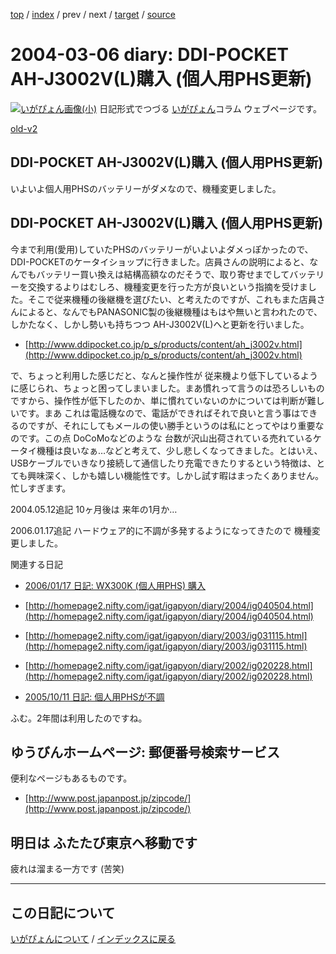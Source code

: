 [top](https://igapyon.github.io/diary/) 
 / [index](https://igapyon.github.io/diary/2004/index.html) 
 / prev 
 / next 
 / [target](https://igapyon.github.io/diary/2004/ig040306.html) 
 / [source](https://github.com/igapyon/diary/blob/gh-pages/2004/ig040306.html.src.md) 

2004-03-06 diary: DDI-POCKET AH-J3002V(L)購入 (個人用PHS更新)
=====================================================================================================
[![いがぴょん画像(小)](https://igapyon.github.io/diary/images/iga200306s.jpg "いがぴょん")](https://igapyon.github.io/diary/memo/memoigapyon.html) 日記形式でつづる [いがぴょん](https://igapyon.github.io/diary/memo/memoigapyon.html)コラム ウェブページです。

[old-v2](ig040306-orig.html)

## DDI-POCKET AH-J3002V(L)購入 (個人用PHS更新)

いよいよ個人用PHSのバッテリーがダメなので、機種変更しました。

## DDI-POCKET AH-J3002V(L)購入 (個人用PHS更新)

今まで利用(愛用)していたPHSのバッテリーがいよいよダメっぽかったので、DDI-POCKETのケータイショップに行きました。店員さんの説明によると、なんでもバッテリー買い換えは結構高額なのだそうで、取り寄せまでしてバッテリーを交換するよりはむしろ、機種変更を行った方が良いという指摘を受けました。そこで従来機種の後継機を選びたい、と考えたのですが、これもまた店員さんによると、なんでもPANASONIC製の後継機種はもはや無いと言われたので、しかたなく、しかし勢いも持ちつつ AH-J3002V(L)へと更新を行いました。

* [http://www.ddipocket.co.jp/p_s/products/content/ah_j3002v.html](http://www.ddipocket.co.jp/p_s/products/content/ah_j3002v.html)

で、ちょっと利用した感じだと、なんと操作性が 従来機より低下しているように感じられ、ちょっと困ってしまいました。まあ慣れって言うのは恐ろしいものですから、操作性が低下したのか、単に慣れていないのかについては判断が難しいです。まあ これは電話機なので、電話ができればそれで良いと言う事はできるのですが、それにしてもメールの使い勝手というのは私にとってやはり重要なのです。この点 DoCoMoなどのような 台数が沢山出荷されている売れているケータイ機種は良いなぁ…などと考えて、少し悲しくなってきました。とはいえ、USBケーブルでいきなり接続して通信したり充電できたりするという特徴は、とても興味深く、しかも嬉しい機能性です。しかし試す暇はまったくありません。忙しすぎます。

2004.05.12追記 10ヶ月後は 来年の1月か…

2006.01.17追記 ハードウェア的に不調が多発するようになってきたので 機種変更しました。

関連する日記

* [2006/01/17 日記: WX300K (個人用PHS) 購入](../2006/ig060117.html)
  
* [http://homepage2.nifty.com/igat/igapyon/diary/2004/ig040504.html](http://homepage2.nifty.com/igat/igapyon/diary/2004/ig040504.html)
  
* [http://homepage2.nifty.com/igat/igapyon/diary/2003/ig031115.html](http://homepage2.nifty.com/igat/igapyon/diary/2003/ig031115.html)
  
* [http://homepage2.nifty.com/igat/igapyon/diary/2002/ig020228.html](http://homepage2.nifty.com/igat/igapyon/diary/2002/ig020228.html)
  
* [2005/10/11 日記: 個人用PHSが不調](../2005/ig051011.html)

ふむ。2年間は利用したのですね。

## ゆうびんホームページ: 郵便番号検索サービス

便利なページもあるものです。

* [http://www.post.japanpost.jp/zipcode/](http://www.post.japanpost.jp/zipcode/)

## 明日は ふたたび東京へ移動です

疲れは溜まる一方です (苦笑)


----------------------------------------------------------------------------------------------------

## この日記について
[いがぴょんについて](https://igapyon.github.io/diary/memo/memoigapyon.html) / [インデックスに戻る](https://igapyon.github.io/diary/idxall.html)
